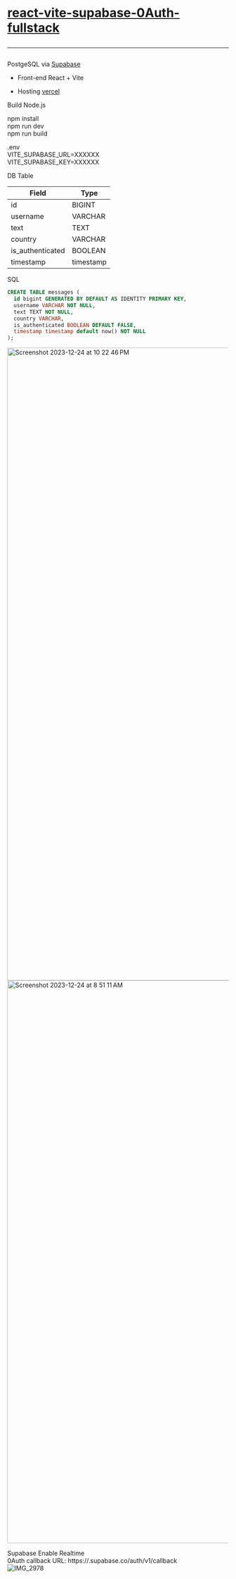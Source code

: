 # <a href="https://superchat-delta.vercel.app">react-vite-supabase-0Auth-fullstack</a><hr>

PostgeSQL via [Supabase](https://supabase.io/)

- Front-end React + Vite
  
- Hosting [vercel](https://www.vercel.com/)

Build Node.js

npm install<br>
npm run dev<br>
npm run build<br>


.env<br>
VITE_SUPABASE_URL=XXXXXX<br>
VITE_SUPABASE_KEY=XXXXXX<br>

DB Table

| Field            | Type      |
| ---------------- | --------- |
| id               | BIGINT    |
| username         | VARCHAR   |
| text             | TEXT      |
| country          | VARCHAR   |
| is_authenticated | BOOLEAN   |
| timestamp        | timestamp |

SQL 

```sql
CREATE TABLE messages (
  id bigint GENERATED BY DEFAULT AS IDENTITY PRIMARY KEY,
  username VARCHAR NOT NULL,
  text TEXT NOT NULL,
  country VARCHAR,
  is_authenticated BOOLEAN DEFAULT FALSE,
  timestamp timestamp default now() NOT NULL
);
```
<img width="1440" alt="Screenshot 2023-12-24 at 10 22 46 PM" src="https://github.com/sudo-self/react-vite-supabase-0Auth-fullstack/assets/119916323/89b8e22f-e41b-4733-93b8-5f6bd390bf2f">


<img width="1281" alt="Screenshot 2023-12-24 at 8 51 11 AM" src="https://github.com/sudo-self/react-vite-supabase-0Auth-fullstack/assets/119916323/94b0e422-1ded-4358-ac34-5de935da5bbb">





Supabase Enable Realtime<br>
0Auth  callback URL: https://<project-ref>.supabase.co/auth/v1/callback<br>
![IMG_2978](https://github.com/sudo-self/react-vite-supabase-0Auth-fullstack/assets/119916323/7419d53e-9e0d-4042-8f64-3d469129d4ac)


